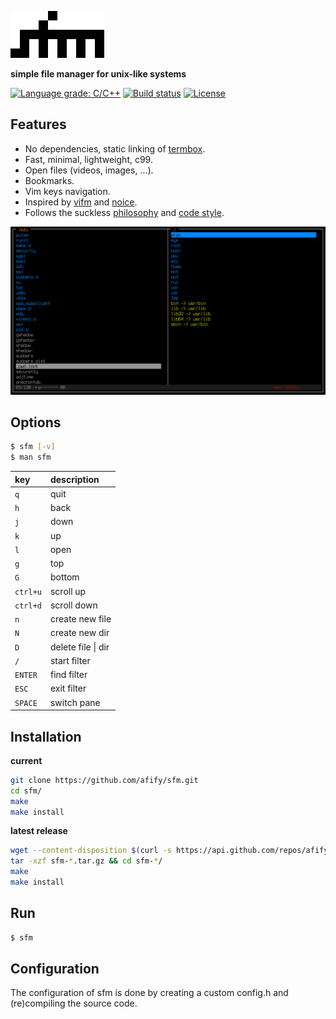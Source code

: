 ![sfm](https://github.com/afify/sfm/blob/master/sfm.png?raw=true)

**simple file manager for unix-like systems**

[![Language grade: C/C++](https://img.shields.io/lgtm/grade/cpp/g/afify/sfm.svg?logo=lgtm&logoWidth=18)](https://lgtm.com/projects/g/afify/sfm/context:cpp)
[![Build status](https://ci.appveyor.com/api/projects/status/goq88ahjyvtjrui2?svg=true)](https://ci.appveyor.com/project/afify/sfm)
[![License](https://img.shields.io/github/license/afify/sfm?color=blue)](https://github.com/afify/sfm/blob/master/LICENSE)

Features
--------
* No dependencies, static linking of [termbox](https://github.com/nsf/termbox).
* Fast, minimal, lightweight, c99.
* Open files (videos, images, ...).
* Bookmarks.
* Vim keys navigation.
* Inspired by [vifm](https://vifm.info/) and [noice](https://git.2f30.org/noice/).
* Follows the suckless [philosophy](https://suckless.org/philosophy/) and [code style](https://suckless.org/coding_style/).

<img src="https://github.com/afify/afify.github.io/raw/master/img/sfm_sc.png" alt="drawing" width="800"/>

Options
-------
```sh
$ sfm [-v]
$ man sfm
```

| key      | description         |
|:---------|:--------------------|
| `q`      | quit                |
| `h`      | back                |
| `j`      | down                |
| `k`      | up                  |
| `l`      | open                |
| `g`      | top                 |
| `G`      | bottom              |
| `ctrl+u` | scroll up           |
| `ctrl+d` | scroll down         |
| `n`      | create new file     |
| `N`      | create new dir      |
| `D`      | delete file \| dir  |
| `/`      | start filter        |
| `ENTER`  | find  filter        |
| `ESC`    | exit  filter        |
| `SPACE`  | switch pane         |

Installation
------------
**current**
```sh
git clone https://github.com/afify/sfm.git
cd sfm/
make
make install
```
**latest release**
```sh
wget --content-disposition $(curl -s https://api.github.com/repos/afify/sfm/releases/latest | tr -d '",' | awk '/tag_name/ {print "https://github.com/afify/sfm/archive/"$2".tar.gz"}')
tar -xzf sfm-*.tar.gz && cd sfm-*/
make
make install
```
Run
---
```sh
$ sfm
```

Configuration
-------------
The configuration of sfm is done by creating a custom config.h
and (re)compiling the source code.
